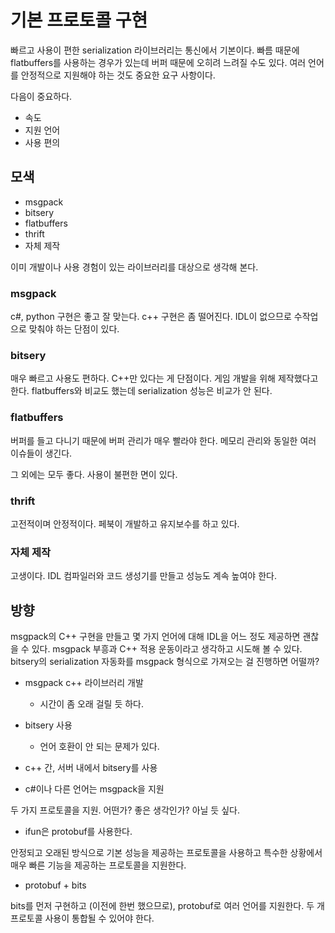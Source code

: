 # 기본 프로토콜 구현 

빠르고 사용이 편한 serialization 라이브러리는 통신에서 기본이다. 
빠름 때문에 flatbuffers를 사용하는 경우가 있는데 버퍼 때문에 오히려 느려질 수도 있다. 
여러 언어를 안정적으로 지원해야 하는 것도 중요한 요구 사항이다. 

다음이 중요하다. 
- 속도 
- 지원 언어 
- 사용 편의 

## 모색

- msgpack 
- bitsery 
- flatbuffers
- thrift
- 자체 제작 

이미 개발이나 사용 경험이 있는 라이브러리를 대상으로 생각해 본다. 

### msgpack 

c#, python 구현은 좋고 잘 맞는다. c++ 구현은 좀 떨어진다. 
IDL이 없으므로 수작업으로 맞춰야 하는 단점이 있다.

### bitsery 

매우 빠르고 사용도 편하다. C++만 있다는 게 단점이다. 
게임 개발을 위해 제작했다고 한다. 
flatbuffers와 비교도 했는데 serialization 성능은 비교가 안 된다. 

### flatbuffers 

버퍼를 들고 다니기 때문에 버퍼 관리가 매우 빨라야 한다. 
메모리 관리와 동일한 여러 이슈들이 생긴다. 

그 외에는 모두 좋다. 사용이 불편한 면이 있다. 

### thrift 

고전적이며 안정적이다. 페북이 개발하고 유지보수를 하고 있다. 

### 자체 제작 

고생이다. IDL 컴파일러와 코드 생성기를 만들고 성능도 계속 높여야 한다. 

## 방향 

msgpack의 C++ 구현을 만들고 몇 가지 언어에 대해 IDL을 어느 정도 제공하면 
괜찮을 수 있다. msgpack 부흥과 C++ 적용 운동이라고 생각하고 시도해 볼 수 있다. 
bitsery의 serialization 자동화를 msgpack 형식으로 가져오는 걸 진행하면 어떨까? 

- msgpack c++ 라이브러리 개발 
  - 시간이 좀 오래 걸릴 듯 하다. 
  
- bitsery 사용
  - 언어 호환이 안 되는 문제가 있다. 

- c++ 간, 서버 내에서 bitsery를 사용
- c#이나 다른 언어는 msgpack을 지원 


두 가지 프로토콜을 지원. 어떤가? 좋은 생각인가? 아닐 듯 싶다. 
- ifun은 protobuf를 사용한다. 

안정되고 오래된 방식으로 기본 성능을 제공하는 프로토콜을 사용하고 
특수한 상황에서 매우 빠른 기능을 제공하는 프로토콜을 지원한다. 

- protobuf + bits 

bits를 먼저 구현하고 (이전에 한번 했으므로), protobuf로 여러 언어를 지원한다. 
두 개 프로토콜 사용이 통합될 수 있어야 한다. 














